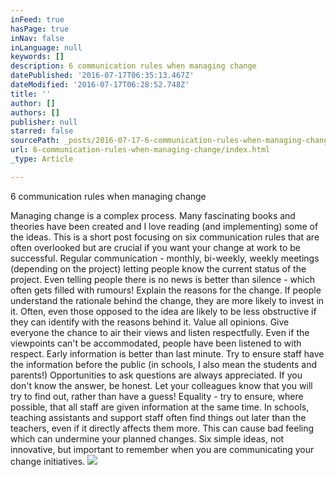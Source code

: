 ```yaml
---
inFeed: true
hasPage: true
inNav: false
inLanguage: null
keywords: []
description: 6 communication rules when managing change
datePublished: '2016-07-17T06:35:13.467Z'
dateModified: '2016-07-17T06:28:52.748Z'
title: ''
author: []
authors: []
publisher: null
starred: false
sourcePath: _posts/2016-07-17-6-communication-rules-when-managing-change.md
url: 6-communication-rules-when-managing-change/index.html
_type: Article

---
```

6 communication rules when managing change

Managing change is a complex process. Many fascinating books and theories have been created and I love reading (and implementing) some of the ideas. This is a short post focusing on six communication rules that are often overlooked but are crucial if you want your change at work to be successful. Regular communication - monthly, bi-weekly, weekly meetings (depending on the project) letting people know the current status of the project. Even telling people there is no news is better than silence - which often gets filled with rumours! Explain the reasons for the change. If people understand the rationale behind the change, they are more likely to invest in it. Often, even those opposed to the idea are likely to be less obstructive if they can identify with the reasons behind it. Value all opinions. Give everyone the chance to air their views and listen respectfully. Even if the viewpoints can't be accommodated, people have been listened to with respect. Early information is better than last minute. Try to ensure staff have the information before the public (in schools, I also mean the students and parents!) Opportunities to ask questions are always appreciated. If you don't know the answer, be honest. Let your colleagues know that you will try to find out, rather than have a guess! Equality - try to ensure, where possible, that all staff are given information at the same time. In schools, teaching assistants and support staff often find things out later than the teachers, even if it directly affects them more. This can cause bad feeling which can undermine your planned changes. Six simple ideas, not innovative, but important to remember when you are communicating your change initiatives.
![](https://the-grid-user-content.s3-us-west-2.amazonaws.com/07f62280-e325-4827-89ad-3c0a8a469815.png)